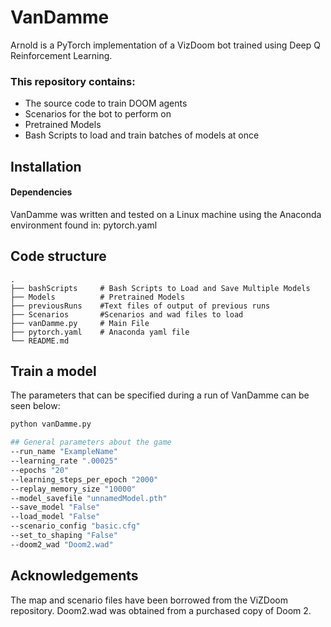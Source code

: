# VanDamme

Arnold is a PyTorch implementation of a VizDoom bot trained using Deep Q Reinforcement Learning.


### This repository contains:
- The source code to train DOOM agents
- Scenarios for the bot to perform on
- Pretrained Models
- Bash Scripts to load and train batches of models at once

## Installation

#### Dependencies
VanDamme was written and tested on a Linux machine using the Anaconda environment found in: pytorch.yaml

## Code structure

    .
    ├── bashScripts     # Bash Scripts to Load and Save Multiple Models
    ├── Models          # Pretrained Models
    ├── previousRuns    #Text files of output of previous runs
    ├── Scenarios       #Scenarios and wad files to load
    ├── vanDamme.py     # Main File
    ├── pytorch.yaml    # Anaconda yaml file
    └── README.md

## Train a model

The parameters that can be specified during a run of VanDamme can be seen below:


```bash
python vanDamme.py

## General parameters about the game
--run_name "ExampleName"        
--learning_rate ".00025"     
--epochs "20"                   
--learning_steps_per_epoch "2000" 
--replay_memory_size "10000"   
--model_savefile "unnamedModel.pth"
--save_model "False"
--load_model "False"
--scenario_config "basic.cfg"
--set_to_shaping "False"
--doom2_wad "Doom2.wad"
```

## Acknowledgements
The map and scenario files have been borrowed from the ViZDoom repository. Doom2.wad was obtained from a purchased copy of Doom 2.